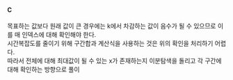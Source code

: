 #### C
목표하는 값보다 원래 값이 큰 경우에는 k에서 차감하는 값이 음수가 될 수 있으므로 이를 매 인덱스에 대해 확인해야 한다.\
시간복잡도를 줄이기 위해 구간합과 계산식을 사용하는 것은 위의 확인을 처리하기 어렵다.\
따라서 전체에 대해 최대값이 될 수 있는 x가 존재하는지 이분탐색을 돌리고 각 구간에 대해 확인하는 방향으로 풀이
